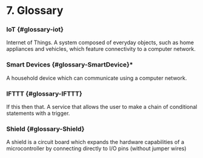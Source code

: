 # 7. Glossary

### IoT {#glossary-iot}

Internet of Things. A system composed of everyday objects, such as home appliances and vehicles,
which feature connectivity to a computer network.

### Smart Devices {#glossary-SmartDevice}*

A household device which can communicate using a computer network.

### IFTTT {#glossary-IFTTT}

If this then that. A service that allows the user to make a chain of conditional statements
with a trigger.

### Shield {#glossary-Shield}

A shield is a circuit board which expands the hardware capabilities of a microcontroller by
connecting directly to I/O pins (without jumper wires)
